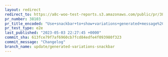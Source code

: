 ```yaml
---
layout: redirect
redirect_to: https://a8c-woo-test-reports.s3.amazonaws.com/public/pr/38103/e2e/index.html
pr_number: 38103
pr_title_encoded: "Use+snackbar+to+show+variations+generated+message%2C+instead+of+browser+alert"
pr_test_type: e2e
last_published: "2023-05-03 22:27:45 +0000"
commit_sha: 613fce79f7af6960cb7fcd84edfe4f093980f323
commit_message: "Changelog"
branch_name: update/generated-variations-snackbar
---
```

